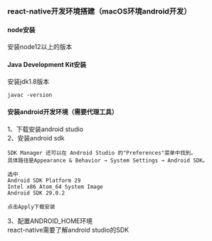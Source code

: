 ### react-native开发环境搭建（macOS环境android开发）
#### node安装
安装node12以上的版本
#### Java Development Kit安装
安装jdk1.8版本

    javac -version
    
#### 安装android开发环境（需要代理工具）
1、下载安装android studio<br>
2、安装android sdk<br>

    SDK Manager 还可以在 Android Studio 的"Preferences"菜单中找到。
    具体路径是Appearance & Behavior → System Settings → Android SDK。
    
    选中
    Android SDK Platform 29
    Intel x86 Atom_64 System Image
    Android SDK 29.0.2
    
    点击Apply下载安装
    
3、配置ANDROID_HOME环境<br>
react-native需要了解android studio的SDK

